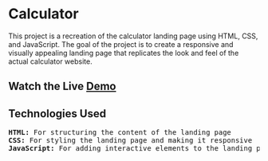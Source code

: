 # Calculator
This project is a recreation of the calculator landing page using HTML, CSS, and JavaScript. The goal of the project is to create a responsive and visually appealing landing page that replicates the look and feel of the actual calculator website.
<br>
## Watch the Live [Demo](https://nikhils045.github.io/Calculator/)


## Technologies Used
<pre>
<b>HTML:</b> For structuring the content of the landing page
<b>CSS:</b> For styling the landing page and making it responsive
<b>JavaScript:</b> For adding interactive elements to the landing page
</pre>
